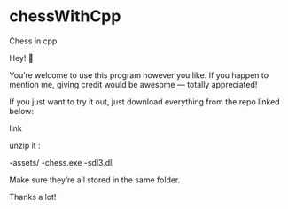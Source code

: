 # chessWithCpp
Chess in cpp 


Hey! 👋

You’re welcome to use this program however you like.
If you happen to mention me, giving credit would be awesome — totally appreciated! 

If you just want to try it out, just download  everything from the repo linked below:

link

unzip it :

-assets/
-chess.exe
-sdl3.dll

Make sure they’re all stored in the same folder.

Thanks a lot!

